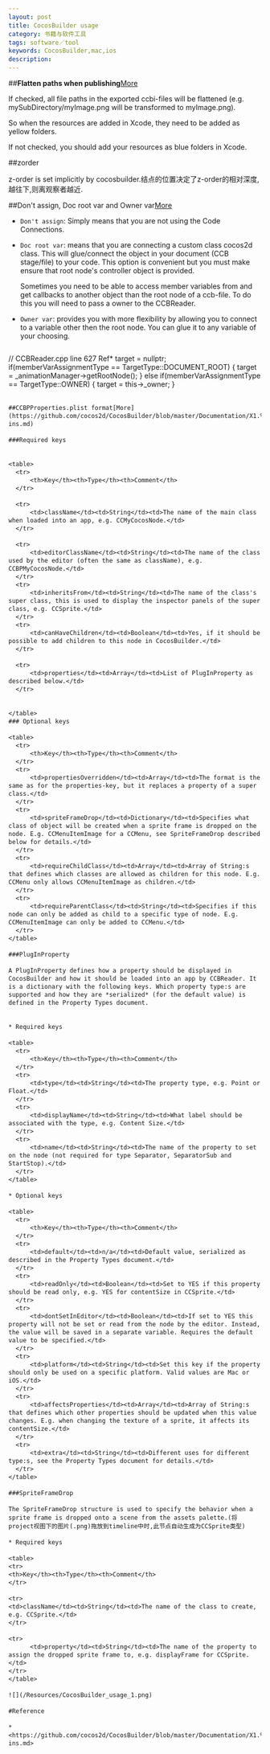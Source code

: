 ```yaml
---
layout: post
title: CocosBuilder usage
category: 书籍与软件工具
tags: software／tool
keywords: CocosBuilder,mac,ios
description: 
---
```


##**Flatten paths when publishing**[More](https://github.com/cocos2d/CocosBuilder/blob/master/Documentation/2.%20Setting%20up%20a%20New%20Project.md)

If checked, all file paths in the exported ccbi-files will be flattened (e.g. mySubDirectory/myImage.png will be transformed to myImage.png).

So when the resources are added in Xcode, they need to be added as yellow folders. 

If not checked, you should add your resources as blue folders in Xcode.

##zorder

z-order is set implicitly by cocosbuilder.结点的位置决定了z-order的相对深度,越往下,则离观察者越近. 

##Don't assign, Doc root var and Owner var[More](http://stackoverflow.com/questions/15107426/what-is-the-difference-between-doc-root-var-and-owner-var-in-cocosbuilder)

* `Don't assign`: Simply means that you are not using the Code Connections.
* `Doc root var`: means that you are connecting a custom class cocos2d class. This will glue/connect the object in your document (CCB stage/file) to your code. This option is convenient but you must make ensure that root node's controller object is provided.

  Sometimes you need to be able to access member variables from and get callbacks to another object than the root node of a ccb-file. To do this you will need to pass a owner to the CCBReader.
* `Owner var`: provides you with more flexibility by allowing you to connect to a variable other then the root node. You can glue it to any variable of your choosing.

  ```
 // CCBReader.cpp line 627
 Ref*  target = nullptr;
if(memberVarAssignmentType == TargetType::DOCUMENT_ROOT)
{
	target = _animationManager->getRootNode();
} 
else if(memberVarAssignmentType == TargetType::OWNER)
{
	target = this->_owner;
}
  ```

##CCBPProperties.plist format[More](https://github.com/cocos2d/CocosBuilder/blob/master/Documentation/X1.%20Creating%20Node%20Plug-ins.md)

###Required keys


<table>
    <tr>
        <th>Key</th><th>Type</th><th>Comment</th>
    </tr>
    
    <tr>
        <td>className</td><td>String</td><td>The name of the main class when loaded into an app, e.g. CCMyCocosNode.</td>
    </tr>
    
    <tr>
        <td>editorClassName</td><td>String</td><td>The name of the class used by the editor (often the same as className), e.g. CCBPMyCocosNode.</td>
    </tr>
    <tr>
        <td>inheritsFrom</td><td>String</td><td>The name of the class's super class, this is used to display the inspector panels of the super class, e.g. CCSprite.</td>
    </tr>
    <tr>
        <td>canHaveChildren</td><td>Boolean</td><td>Yes, if it should be possible to add children to this node in CocosBuilder.</td>
    </tr>
    
    <tr>
        <td>properties</td><td>Array</td><td>List of PlugInProperty as described below.</td>
    </tr>
    
    
</table>
### Optional keys

<table>
    <tr>
        <th>Key</th><th>Type</th><th>Comment</th>
    </tr>
    <tr>
        <td>propertiesOverridden</td><td>Array</td><td>The format is the same as for the properties-key, but it replaces a property of a super class.</td>
    </tr>
    <tr>
        <td>spriteFrameDrop</td><td>Dictionary</td><td>Specifies what class of object will be created when a sprite frame is dropped on the node. E.g. CCMenuItemImage for a CCMenu, see SpriteFrameDrop described below for details.</td>
    </tr>
    <tr>
        <td>requireChildClass</td><td>Array</td><td>Array of String:s that defines which classes are allowed as children for this node. E.g. CCMenu only allows CCMenuItemImage as children.</td>
    </tr>
    <tr>
        <td>requireParentClass</td><td>String</td><td>Specifies if this node can only be added as child to a specific type of node. E.g. CCMenuItemImage can only be added to CCMenu.</td>
    </tr>
</table>

###PlugInProperty

A PlugInProperty defines how a property should be displayed in CocosBuilder and how it should be loaded into an app by CCBReader. It is a dictionary with the following keys. Which property type:s are supported and how they are *serialized* (for the default value) is defined in the Property Types document.


* Required keys

  <table>
    <tr>
        <th>Key</th><th>Type</th><th>Comment</th>
    </tr>
    <tr>
        <td>type</td><td>String</td><td>The property type, e.g. Point or Float.</td>
    </tr>
    <tr>
        <td>displayName</td><td>String</td><td>What label should be associated with the type, e.g. Content Size.</td>
    </tr>
    <tr>
        <td>name</td><td>String</td><td>The name of the property to set on the node (not required for type Separator, SeparatorSub and StartStop).</td>
    </tr>
</table>

* Optional keys

  <table>
    <tr>
        <th>Key</th><th>Type</th><th>Comment</th>
    </tr>
    <tr>
        <td>default</td><td>n/a</td><td>Default value, serialized as described in the Property Types document.</td>
    </tr>
    <tr>
        <td>readOnly</td><td>Boolean</td><td>Set to YES if this property should be read only, e.g. YES for contentSize in CCSprite.</td>
    </tr>
    <tr>
        <td>dontSetInEditor</td><td>Boolean</td><td>If set to YES this property will not be set or read from the node by the editor. Instead, the value will be saved in a separate variable. Requires the default value to be specified.</td>
    </tr>
    <tr>
        <td>platform</td><td>String</td><td>Set this key if the property should only be used on a specific platform. Valid values are Mac or iOS.</td>
    </tr>
    <tr>
        <td>affectsProperties</td><td>Array</td><td>Array of String:s that defines which other properties should be updated when this value changes. E.g. when changing the texture of a sprite, it affects its contentSize.</td>
    </tr>
    <tr>
        <td>extra</td><td>String</td><td>Different uses for different type:s, see the Property Types document for details.</td>
    </tr>
</table>

###SpriteFrameDrop

The SpriteFrameDrop structure is used to specify the behavior when a sprite frame is dropped onto a scene from the assets palette.(将project视图下的图片(.png)拖放到timeline中时,此节点自动生成为CCSprite类型)

* Required keys

  <table>
  <tr>
  <th>Key</th><th>Type</th><th>Comment</th>
  </tr>
  
  <tr>
  <td>className</td><td>String</td><td>The name of the class to create, e.g. CCSprite.</td>
  </tr>
    
  <tr>
        <td>property</td><td>String</td><td>The name of the property to assign the dropped sprite frame to, e.g. displayFrame for CCSprite.</td>
  </tr>
  </table>

  ![](/Resources/CocosBuilder_usage_1.png)

#Reference

* <https://github.com/cocos2d/CocosBuilder/blob/master/Documentation/X1.%20Creating%20Node%20Plug-ins.md>

